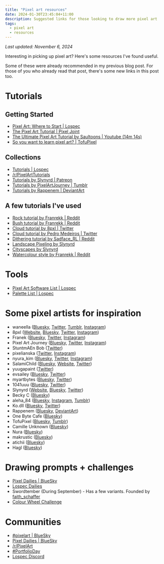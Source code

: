 ```yaml
---
title: "Pixel art resources"
date: 2024-01-30T23:45:04+11:00
description: Suggested links for those looking to draw more pixel art
tags:
  - pixel art
  - resources
---
```


_Last updated: November 6, 2024_

Interesting in picking up pixel art? Here's some resources I've found useful.

Some of these were already recommended in my previous blog post. For those of you who already read that post, there's some new links in this post too.

# Tutorials
## Getting Started
- [Pixel Art: Where to Start | Lospec](https://lospec.com/articles/pixel-art-where-to-start/)
- [The Pixel Art Tutorial | Pixel Joint](https://pixeljoint.com/forum/forum_posts.asp?TID=11299)
- [The Ultimate Pixel Art Tutorial by Saultoons | Youtube (14m 14s)](https://www.youtube.com/watch?v=lfR7Qj04-UA)
- [So you want to learn pixel art? | TofuPixel](https://docs.google.com/document/d/1RLv5HGMCdJYgEaTo_dFTt9ZI6CQDQAGiKTluG74eBCg/)

## Collections
- [Tutorials | Lospec](https://lospec.com/pixel-art-tutorials)
- [/r/PixelArtTutorials](https://reddit.com/r/PixelArtTutorials)
- [Tutorials by Slynyrd | Patreon](https://www.patreon.com/collection/101711?view=expanded)
- [Tutorials by PixelArtJourney | Tumblr](https://pixelartjourney.tumblr.com/archive/tagged/tutorial)
- [Tutorials by Rappenem | DeviantArt](https://www.deviantart.com/rappenem/gallery/91549653/art-tutorials)

## A few tutorials I've used
- [Rock tutorial by Franrekk | Reddit](https://www.reddit.com/r/PixelArt/comments/ipubd3/mini_pixelart_rock_tutorial/)
- [Bush tutorial by Franrekk | Reddit](https://www.reddit.com/r/PixelArt/comments/16z4lt4/pixelart_bush_tutorial/)
- [Cloud tutorial by 8pxl | Twitter](https://twitter.com/16pxl/status/1279858416266051584)
- [Cloud tutorial by Pedro Medeiros | Twitter](https://twitter.com/saint11/status/894948250289139713)
- [Dithering tutorial by Sadface_RL | Reddit](https://old.reddit.com/r/PixelArt/comments/c4krcr/dithering_tutorial_for_beginners/)
- [Landscape Pixeling by Slynyrd](https://www.slynyrd.com/blog/2018/11/16/pixelblog-11-landscape-pixeling)
- [Cityscapes by Slynyrd](https://www.slynyrd.com/blog/2019/2/23/pixelblog-14-cityscapes)
- [Watercolour style by Franrekk | Reddit](https://reddit.com/r/PixelArt/comments/ll0057/people_been_asking_how_to_do_the/)

# Tools
- [Pixel Art Software List | Lospec](https://lospec.com/pixel-art-software-list/)
- [Palette List | Lospec](https://lospec.com/palette-list)

# Some pixel artists for inspiration
- waneella ([Bluesky](https://bsky.app/profile/waneella.bsky.social), [Twitter](https://twitter.com/waneella_), [Tumblr](https://waneella.tumblr.com/), [Instagram](https://www.instagram.com/waneella/))
- 8pxl ([Website](https://8pxl.co/), [Bluesky](https://bsky.app/profile/8pxl.bsky.social), [Twitter](https://twitter.com/16pxl), [Instagram](https://www.instagram.com/8pxl_/))
- Franek ([Bluesky](https://bsky.app/profile/franekk.bsky.social), [Twitter](https://twitter.com/Franrekk), [Instagram](https://www.instagram.com/franek_pixelart))
- Pixel Art Journey ([Bluesky](https://bsky.app/profile/pixelartjourney.bsky.social), [Twitter](https://twitter.com/PixelArtJourney/), [Instagram](https://www.instagram.com/pixelartjj))
- StuntmAEn Bob ([Twitter](https://twitter.com/StuntmAEn_Bob))
- pixelianska ([Twitter](https://twitter.com/pixelianska), [Instagram](https://instagram.com/pixelianska))
- nyura_kim ([Bluesky](https://bsky.app/profile/nyurakim.bsky.social), [Twitter](https://twitter.com/nyura_kim), [Instagram](https://www.instagram.com/nyurakim/))
- SalamiChild ([Bluesky](https://bsky.app/profile/salamiinbits.bsky.social), [Website](https://salamichild.wordpress.com/), [Twitter](https://twitter.com/SalamiChild))
- yuugapaint ([Twitter](https://twitter.com/yuugapaint))
- evsailey ([Bluesky](https://bsky.app/profile/evsailey.bsky.social), [Twitter](https://twitter.com/evsailey))
- myartbytes ([Bluesky](https://bsky.app/profile/myartbytes.bsky.social), [Twitter](https://twitter.com/Myartbytes1))
- 1041uuu ([Bluesky](https://bsky.app/profile/1041uuu.bsky.social), [Twitter](https://twitter.com/1041uuu))
- Slynyrd ([Website](https://www.slynyrd.com/), [Bluesky](https://bsky.app/profile/slynyrd.bsky.social), [Twitter](https://twitter.com/rayslynyrd))
- Becky C ([Bluesky](https://bsky.app/profile/tinydiorama.bsky.social))
- aleha_84 ([Bluesky](https://bsky.app/profile/aleha84.bsky.social), [Instagram](https://www.instagram.com/aleha_84), [Tumblr](https://www.tumblr.com/aleha84))
- Ko.dll ([Bluesky](https://bsky.app/profile/ko-dll.bsky.social), [Twitter](https://twitter.com/ko_dll))
- Rappenem ([Bluesky](https://bsky.app/profile/rappenem.bsky.social), [DeviantArt](https://www.deviantart.com/rappenem))
- One Byte Cafe ([Bluesky](https://bsky.app/profile/onebytecafe.bsky.social))
- TofuPixel ([Bluesky](https://bsky.app/profile/tofupixel.bsky.social), [Tumblr](https://tofupixel.tumblr.com/))
- Camille Unknown ([Bluesky](https://bsky.app/profile/camilleunknown.bsky.social))
- Nura ([Bluesky](https://bsky.app/profile/nurapixel.bsky.social))
- makrustic ([Bluesky](https://bsky.app/profile/makrustic.bsky.social))
- atichii ([Bluesky](https://bsky.app/profile/atichiipixels.bsky.social))
- Hagl ([Bluesky](https://bsky.app/profile/pixel-hagl.bsky.social))

# Drawing prompts + challenges
- [Pixel Dailies | BlueSky](https://bsky.app/profile/pixeldailies.bsky.social)
- [Lospec Dailies](https://lospec.com/dailies/)
- Swordtember (During September) - Has a few variants. Founded by [faith_schaffer](https://www.instagram.com/faith_schaffer)
- [Colour Wheel Challenge](https://twitter.com/Ankinluu_/status/1654934099373555712)

# Communities
- [#pixelart | BlueSky](https://bsky.app/hashtag/pixelart)
- [Pixel Dailies | BlueSky](https://bsky.app/profile/pixeldailies.bsky.social)
- [/r/PixelArt](https://www.reddit.com/r/PixelArt/)
- [#PortfolioDay](https://www.portfolioday.art/)
- [Lospec Discord](https://lospec.com/discord)

